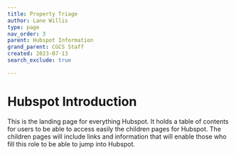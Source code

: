 ```yaml
---
title: Property Triage
author: Lane Willis
type: page
nav_order: 3
parent: Hubspot Information
grand_parent: CGCS Staff
created: 2023-07-13
search_exclude: true

---
```


# Hubspot Introduction
This is the landing page for everything Hubspot. It holds a table of contents for users to be able to access easily the children pages for Hubspot. The children pages will include links and information that will enable those who fill this role to be able to jump into Hubspot.